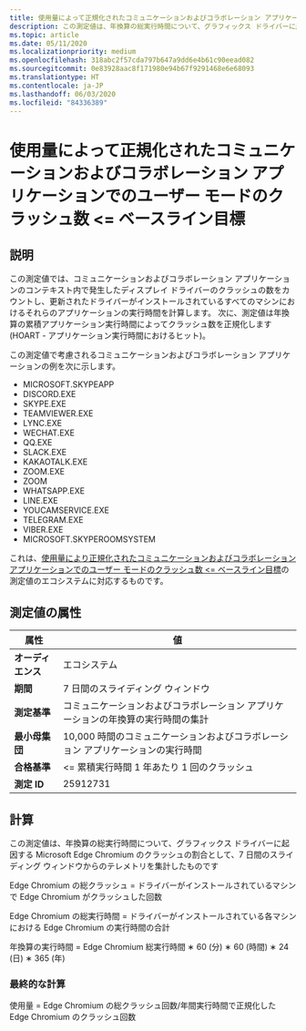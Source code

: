 ```yaml
---
title: 使用量によって正規化されたコミュニケーションおよびコラボレーション アプリケーションでのユーザー モードのクラッシュ数 <= ベースライン目標
description: この測定値は、年換算の総実行時間について、グラフィックス ドライバーに起因するコミュニケーションおよびコラボレーション アプリケーションのクラッシュの割合として、7 日間のスライディング ウィンドウからのテレメトリを集計したものです。
ms.topic: article
ms.date: 05/11/2020
ms.localizationpriority: medium
ms.openlocfilehash: 318abc2f57cda797b647a9dd6e4b61c90eead082
ms.sourcegitcommit: 0e83928aac8f171980e94b67f9291468e6e68093
ms.translationtype: HT
ms.contentlocale: ja-JP
ms.lasthandoff: 06/03/2020
ms.locfileid: "84336389"
---
```

# <a name="number-of-user-mode-crashes-in-communication-and-collaboration-applications-normalized-by-usage--baseline-goal"></a>使用量によって正規化されたコミュニケーションおよびコラボレーション アプリケーションでのユーザー モードのクラッシュ数 <= ベースライン目標

## <a name="description"></a>説明

この測定値では、コミュニケーションおよびコラボレーション アプリケーションのコンテキスト内で発生したディスプレイ ドライバーのクラッシュの数をカウントし、更新されたドライバーがインストールされているすべてのマシンにおけるそれらのアプリケーションの実行時間を計算します。 次に、測定値は年換算の累積アプリケーション実行時間によってクラッシュ数を正規化します (HOART - アプリケーション実行時間におけるヒット)。

この測定値で考慮されるコミュニケーションおよびコラボレーション アプリケーションの例を次に示します。

* MICROSOFT.SKYPEAPP
* DISCORD.EXE
* SKYPE.EXE
* TEAMVIEWER.EXE
* LYNC.EXE
* WECHAT.EXE
* QQ.EXE
* SLACK.EXE
* KAKAOTALK.EXE
* ZOOM.EXE
* ZOOM
* WHATSAPP.EXE
* LINE.EXE
* YOUCAMSERVICE.EXE
* TELEGRAM.EXE
* VIBER.EXE
* MICROSOFT.SKYPEROOMSYSTEM

これは、[使用量により正規化されたコミュニケーションおよびコラボレーション アプリケーションでのユーザー モードのクラッシュ数 <= ベースライン目標](https://docs.microsoft.com/windows-hardware/drivers/dashboard/graphics-user-mode-crashes-collaboration-standard)の測定値のエコシステムに対応するものです。

## <a name="measure-attributes"></a>測定値の属性

|属性|値|
|----|----|
|**オーディエンス**|エコシステム|
|**期間**|7 日間のスライディング ウィンドウ|
|**測定基準**|コミュニケーションおよびコラボレーション アプリケーションの年換算の実行時間の集計|
|**最小母集団**|10,000 時間のコミュニケーションおよびコラボレーション アプリケーションの実行時間|
|**合格基準**|<= 累積実行時間 1 年あたり 1 回のクラッシュ|
|**測定 ID**|25912731|

## <a name="calculation"></a>計算

この測定値は、年換算の総実行時間について、グラフィックス ドライバーに起因する Microsoft Edge Chromium のクラッシュの割合として、7 日間のスライディング ウィンドウからのテレメトリを集計したものです

Edge Chromium の総クラッシュ = ドライバーがインストールされているマシンで Edge Chromium がクラッシュした回数

Edge Chromium の総実行時間 = ドライバーがインストールされている各マシンにおける Edge Chromium の実行時間の合計

年換算の実行時間 = Edge Chromium 総実行時間 ∗ 60 (分) ∗ 60 (時間) ∗ 24 (日) ∗ 365 (年)

### <a name="final-calculation"></a>最終的な計算

使用量 = Edge Chromium の総クラッシュ回数/年間実行時間で正規化した Edge Chromium のクラッシュ回数
